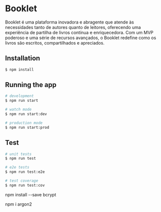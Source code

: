 # Booklet

Booklet é uma plataforma inovadora e abragente que atende às necessidades tanto de autores quanto de leitores, oferecendo uma experiência de partilha de livros contínua e enriquecedora. Com um MVP poderoso e uma série de recursos avançados, o Booklet redefine como os livros são escritos, compartilhados e apreciados.

## Installation

```bash
$ npm install
```

## Running the app

```bash
# development
$ npm run start

# watch mode
$ npm run start:dev

# production mode
$ npm run start:prod
```

## Test

```bash
# unit tests
$ npm run test

# e2e tests
$ npm run test:e2e

# test coverage
$ npm run test:cov
```


npm install --save bcrypt

npm i argon2
